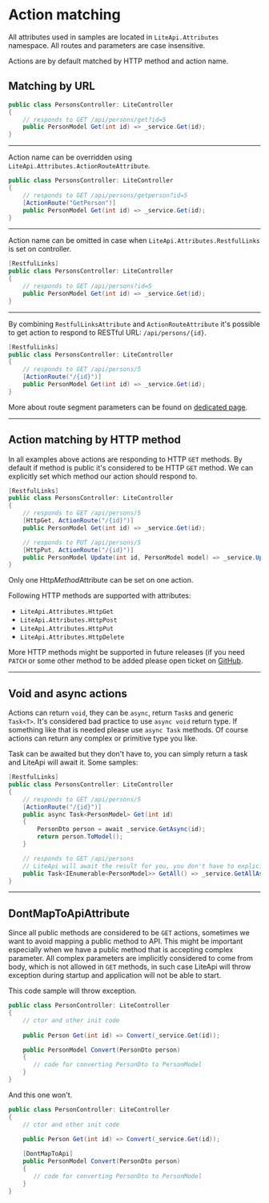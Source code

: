 ﻿---
Author: stanac
CreatedDate: 2017-04-15
Title: Action matching
RenderTitle: false
IsHtml: false
Id: action-matching
ParentPageId: controller-and-action-matching
---

# Action matching


<div class="alert alert-info">
All attributes used in samples are located in <code>LiteApi.Attributes</code> namespace. All routes and parameters are case insensitive.
</div>

Actions are by default matched by HTTP method and action name.

## Matching by URL

```csharp
public class PersonsController: LiteController
{
    // responds to GET /api/persons/get?id=5
    public PersonModel Get(int id) => _service.Get(id);
}
```
---

Action name can be overridden using `LiteApi.Attributes.ActionRouteAttribute`.

```csharp
public class PersonsController: LiteController
{
    // responds to GET /api/persons/getperson?id=5
    [ActionRoute("GetPerson")]
    public PersonModel Get(int id) => _service.Get(id);
}
```

---

Action name can be omitted in case when `LiteApi.Attributes.RestfulLinks` is set on controller.

```csharp
[RestfulLinks]
public class PersonsController: LiteController
{
    // responds to GET /api/persons?id=5
    public PersonModel Get(int id) => _service.Get(id);
}
```

---

By combining `RestfulLinksAttribute` and `ActionRouteAttribute` it's possible to get action to respond to RESTful URL: `/api/persons/{id}`.

```csharp
[RestfulLinks]
public class PersonsController: LiteController
{
    // responds to GET /api/persons/5
    [ActionRoute("/{id}")]
    public PersonModel Get(int id) => _service.Get(id);
}
```

More about route segment parameters can be found on [dedicated page](/docs/parameter-retrieving-from-route-segment).

---

## Action matching by HTTP method

In all examples above actions are responding to HTTP `GET` methods. By default if method is public it's 
considered to be HTTP `GET` method. We can explicitly set which method our action should respond to.

```csharp
[RestfulLinks]
public class PersonsController: LiteController
{
    // responds to GET /api/persons/5
    [HttpGet, ActionRoute("/{id}")]
    public PersonModel Get(int id) => _service.Get(id);

    // responds to PUT /api/persons/5
    [HttpPut, ActionRoute("/{id}")]
    public PersonModel Update(int id, PersonModel model) => _service.Update(id, model);
}
```

Only one Http<em>Method</em>Attribute can be set on one action.

Following HTTP methods are supported with attributes:
- `LiteApi.Attributes.HttpGet`
- `LiteApi.Attributes.HttpPost`
- `LiteApi.Attributes.HttpPut`
- `LiteApi.Attributes.HttpDelete`

More HTTP methods might be supported in future releases (if you need `PATCH` or some other method to be 
added please open ticket on [GitHub](https://github.com/stanac/shutdown/issues/new).

---

## Void and async actions

Actions can return `void`, they can be `async`, return `Task`s and generic `Task<T>`. It's considered bad practice to use
`async void` return type. If something like that is needed please use `async Task` methods. Of course
actions can return any complex or primitive type you like.


Task can be awaited but they don't have to, you can simply return a task and LiteApi will await it. Some samples:

```csharp
[RestfulLinks]
public class PersonsController: LiteController
{
    // responds to GET /api/persons/5
    [ActionRoute("/{id}")]
    public async Task<PersonModel> Get(int id)
    {
        PersonDto person = await _service.GetAsync(id);
        return person.ToModel();
    }

    // responds to GET /api/persons
    // LiteApi will await the result for you, you don't have to explicitly await the task
    public Task<IEnumerable<PersonModel>> GetAll() => _service.GetAllAsModelsAsync();
}
```

---

## DontMapToApiAttribute

Since all public methods are considered to be `GET` actions, sometimes we want to avoid mapping a
public method to API. This might be important especially when we have a public method that is 
accepting complex parameter. All complex parameters are implicitly considered to come from body, which is
not allowed in `GET` methods, in such case LiteApi will throw exception during startup and application will
not be able to start.

This code sample will throw exception.

```csharp
public class PersonController: LiteController
{
    // ctor and other init code
    
    public Person Get(int id) => Convert(_service.Get(id));

    public PersonModel Convert(PersonDto person)
    {
       // code for converting PersonDto to PersonModel
    }
}
```

And this one won't.

```csharp
public class PersonController: LiteController
{
    // ctor and other init code
    
    public Person Get(int id) => Convert(_service.Get(id));

    [DontMapToApi]
    public PersonModel Convert(PersonDto person)
    {
       // code for converting PersonDto to PersonModel
    }
}
```